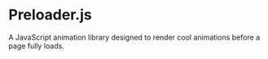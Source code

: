 # Preloader.js
A JavaScript animation library designed to render cool animations before a page fully loads.
